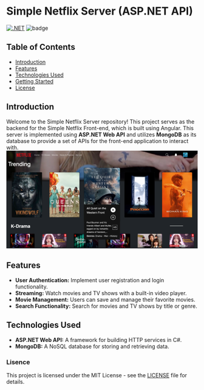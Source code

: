 # Simple Netflix Server (ASP.NET API)

[![.NET](https://github.com/meofiscoding/Simple-Angular/actions/workflows/pipeline.yml/badge.svg?branch=main)](https://github.com/meofiscoding/Simple-Angular/actions/workflows/pipeline.yml) ![badge](https://img.shields.io/endpoint?url=https://gist.githubusercontent.com/meofiscoding/963b7585a91835492e8df1d4a7d6c356/raw/code-coverage.json)
## Table of Contents

- [Introduction](#introduction)
- [Features](#features)
- [Technologies Used](#technologies-used)
- [Getting Started](#getting-started)
- [License](#license)

## Introduction

Welcome to the Simple Netflix Server repository! This project serves as the backend for the Simple Netflix Front-end, which is built using Angular. This server is implemented using **ASP.NET Web API** and utilizes **MongoDB** as its database to provide a set of APIs for the front-end application to interact with.
![Preview](https://github.com/meofiscoding/Simple-Angular/blob/main/assets/preview_landing2.png)

## Features

- **User Authentication:** Implement user registration and login functionality.
- **Streaming:** Watch movies and TV shows with a built-in video player.
- **Movie Management:** Users can save and manage their favorite movies.
- **Search Functionality:** Search for movies and TV shows by title or genre.

## Technologies Used
- **ASP.NET Web API:** A framework for building HTTP services in C#.
- **MongoDB:** A NoSQL database for storing and retrieving data.

### Lisence
This project is licensed under the MIT License - see the [LICENSE](https://github.com/meofiscoding/Simple-Angular/blob/main/LICENSE) file for details.

